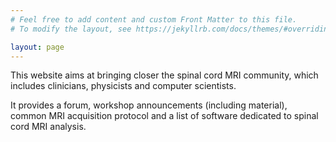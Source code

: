 ```yaml
---
# Feel free to add content and custom Front Matter to this file.
# To modify the layout, see https://jekyllrb.com/docs/themes/#overriding-theme-defaults

layout: page
---
```


This website aims at bringing closer the spinal cord MRI community, which includes clinicians, physicists and computer scientists.

It provides a forum, workshop announcements (including material), common MRI acquisition protocol and a list of software dedicated to spinal cord MRI analysis.
